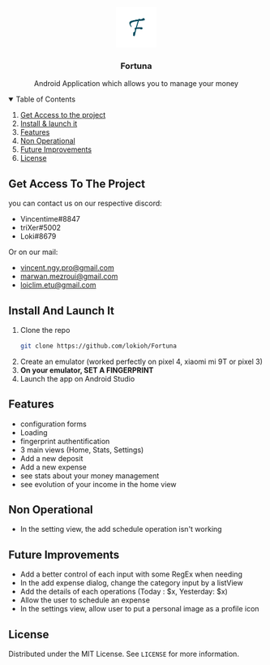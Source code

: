 <!-- PROJECT LOGO -->
<br />
<p align="center">
  <a href="https://github.com/othneildrew/Best-README-Template">
    <img src="app/src/main/res/drawable/logo_fortuna.png" alt="Logo" width="80" height="80">
  </a>

  <h3 align="center">Fortuna</h3>

  <p align="center">
    Android Application which allows you to manage your money
    <br />
  </p>
</p>



<!-- TABLE OF CONTENTS -->
<details open="open">
  <summary>Table of Contents</summary>
  <ol>
    <li>
      <a href="#get-access-to-the-project">Get Access to the project</a>
    </li>
    <li>
      <a href="#install-and-launch-it">Install & launch it</a>
    </li>
    <li><a href="#features">Features</a></li>
    <li><a href="#non-operational">Non Operational</a></li>
    <li><a href="#future-improvements">Future Improvements</a></li>
    <li><a href="#license">License</a></li>
  </ol>
</details>



<!-- Get Access to the project -->
## Get Access To The Project

you can contact us on our respective discord:
  - Vincentime#8847
  - triXer#5002
  - Loki#8679

Or on our mail:
  - vincent.ngy.pro@gmail.com
  - marwan.mezroui@gmail.com
  - loiclim.etu@gmail.com

<!-- GETTING STARTED -->
## Install And Launch It

1. Clone the repo
   ```sh
   git clone https://github.com/lokioh/Fortuna
   ```
2. Create an emulator (worked perfectly on pixel 4, xiaomi mi 9T or pixel 3)
3. **On your emulator, SET A FINGERPRINT**
4. Launch the app on Android Studio
 
<!-- FEATURES -->
## Features

- configuration forms
- Loading
- fingerprint authentification
- 3 main views (Home, Stats, Settings)
- Add a new deposit 
- Add a new expense 
- see stats about your money management
- see evolution of your income in the home view

<!-- NON OPERATIONAL -->
## Non Operational

- In the setting view, the add schedule operation isn't working

<!-- FUTURE IMPROVEMENTS -->
## Future Improvements

- Add a better control of each input with some RegEx when needing
- In the add expense dialog, change the category input by a listView
- Add the details of each operations (Today : $x, Yesterday: $x)
- Allow the user to schedule an expense
- In the settings view, allow user to put a personal image as a profile icon

<!-- LICENSE -->
## License

Distributed under the MIT License. See `LICENSE` for more information.
